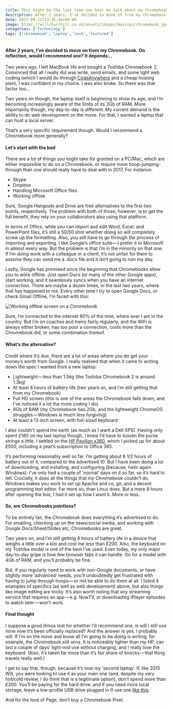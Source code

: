 ```yaml
---
title: This might be the last time you hear me talk about my Chromebook
description: After 2 years, I’ve decided to move on from my Chromebook. On reflection, would I recommend one? It depends…
date: 2017-09-11T13:35:44+00:00
image: https://willchurchill.co.uk/assets/images/musings/chromebook.jpg
categories: ['technology']
tags: ['chromebook','laptop','tech','featured']
---
```

#### After 2 years, I’ve decided to move on from my Chromebook. On reflection, would I recommend one? It depends…

Two years ago, I left MacBook life and bought a Toshiba Chromebook 2. Convinced that all I really did was write, send emails, and some light web coding (which I would do through [CodeAnywhere](https://codeanywhere.com/) and a cheap hosting plan), I was confident in my choice. I was also broke. So there was that factor too…

Two years on though, the laptop itself is beginning to show its age, and I’m becoming increasingly aware of the limits of its 2Gb of RAM. More importantly though, my day-to-day is different. My current demand is the ability to do web development on the move. For that, I wanted a laptop that can host a local server.

That’s a very specific requirement though. Would I recommend a Chromebook more generally?

#### Let’s start with the bad

There are a lot of things you might take for granted on a PC/Mac, which are either impossible to do on a Chromebook, or require more hoop-jumping-through than one should really have to deal with in 2017. For instance:

  * Skype
  * Dropbox
  * Handling Microsoft Office files
  * Working offline

Sure, Google Hangouts and Drive are free alternatives to the first two points, respectively. The problem with both of those, however, is to get the full benefit, they rely on your collaborators also using that platform.

In terms of Office, while you can import and edit Word, Excel, and PowerPoint files, it’s still a 50/50 shot whether doing so will completely screw up the formatting. Also, you still have to go through the process of importing and exporting. I like Google’s office suite — I prefer it to Microsoft in almost every way. But the problem is that I’m in the minority on that one. If I’m doing work with a colleague or a client, it’s not unfair for them to assume they can send me a .docx file and it isn’t going to ruin my day.

Lastly, Google has promised since the beginning that Chromebooks allow you to work offline. Just open Docs (or many of the other Google apps), start working, and it seamlessly syncs when you have an internet connection. There are maybe a dozen times, in the last _two years_, where that has happened to me. Every other time I try to open Google Docs, or check Gmail Offline, I’m faced with this:

![Working offline screen on a Chromebook](https://cdn-images-1.medium.com/max/800/1*Ivwuj2HNvjtVckjms-UGkg.png)

Sure, I’m connected to the internet 80% of the time, where ever I am in the country. But I’m on coaches and trains fairly regularly, and the WiFi is always either broken, has too poor a connection, costs more than the Chromebook did, or some combination thereof.

#### What’s the alternative?

Credit where it’s due, there are a lot of areas where you do get your money’s worth from Google. I really realised that when it came to writing down the spec I wanted from a new laptop:

  * Lightweight — less than 1.5kg (the Toshiba Chromebook 2 is around 1.3kg)
  * At least 8 hours of battery life (two years on, and I’m still getting that from my Chromebook)
  * Full HD screen (this is one of the areas the Chromebook falls down, and I’ve noticed it a lot the more coding I do)
  * 8Gb of RAM (my Chromebook has 2Gb, and the lightweight ChromeOS struggles — Windows is much less forgiving)
  * At least a 13 inch screen, with full-sized keyboard

I also couldn’t spend the earth (as much as I want a Dell XPS). Having only spent £180 on my last laptop though, I knew I’d have to loosen the purse strings a little. I settled on the [HP Pavilion x360](http://www.pcworld.co.uk/gbuk/computing/laptops/laptops/hp-pavilion-x360-14-ba055sa-14-touchscreen-2-in-1-silver-10166082-pdt.html), which I picked up for about £550, including a year’s subscription to Office 365.

It’s performing reasonably well so far. I’m getting about 6 1/2 hours of battery out of it, compared to the advertised 10. But I have been doing a lot of downloading, and installing, and configuring (because, hello again Windows). I’ve only had a couple of ‘normal’ days on it so far, so it’s hard to tell. Crucially, it does all the things that my Chromebook couldn’t do. Windows makes you work to set up Apache and co, git, and a decent programming text editor. Far more so, than Linux does. But a mere 8 hours after opening the box, I had it set up how I want it. More or less..

#### So, are Chromebooks pointless?

To be entirely fair, the Chromebook does everything it’s advertised to do. For emailing, checking up on the news/social media, and working with Google Docs/Sheet/Slides etc, Chromebooks are great.

Two years on, and I’m still getting 8 hours of battery life in a device that weighs a little over a kilo and cost me less than £200. Also, the keyboard on my Toshiba model is one of the best I’ve used. Even today, my only major day-to-day gripe is how few browser tabs it can handle. Go for a model with 4Gb of RAM, and you’ll probably be fine.

But, if you regularly need to work with non-Google documents, or have slightly more ‘advanced’ needs, you’ll undoubtedly get frustrated with having to jump through hoops — or not be able to do them at all. I listed 4 examples of specifics (as well as web development) above, but also things like image editing are tricky. It’s also worth noting that any streaming service that requires an app — e.g. NowTV, or downloading iPlayer episodes to watch later — won’t work.

#### Final thought

I suppose a good litmus test for whether I’d recommend one, is will I still use mine now it’s been officially replaced? And the answer is yes, I probably will. If I’m on the move and know all I’m going to be doing is writing, for example, the Chromebook still wins. It is noticeably lighter than my HP, can last a couple of days’ light-mid use without charging, and I really love the keyboard. (Also, it’s taken far more than it’s fair share of knocks — that thing travels really well.)

I get to say that, though, because it’s now my ‘second laptop’. If, like 2015 Will, you were looking to use it as your main one (and, despite my very hot/cold review, I do think that is a legitimate option), don’t spend more than £200. You’ll be paying for the hard drive, and if you need more local storage, leave a low-profile USB drive plugged in (I use one [like this](https://www.amazon.co.uk/SanDisk-Ultra-Fit-Flash-Drive/dp/B01BGTG41W/ref=lp_430554031_1_23?s=computers&ie=UTF8&qid=1505130004&sr=1-23&th=1).

And for the love of Page, don’t buy a Chromebook Pixel.